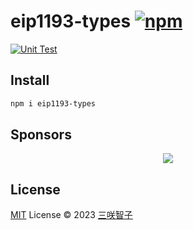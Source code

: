 # eip1193-types [![npm](https://img.shields.io/npm/v/eip1193-types.svg)](https://npmjs.com/package/eip1193-types)

[![Unit Test](https://github.com/sxzz/eip1193-types/actions/workflows/unit-test.yml/badge.svg)](https://github.com/sxzz/eip1193-types/actions/workflows/unit-test.yml)

## Install

```bash
npm i eip1193-types
```

## Sponsors

<p align="center">
  <a href="https://cdn.jsdelivr.net/gh/sxzz/sponsors/sponsors.svg">
    <img src='https://cdn.jsdelivr.net/gh/sxzz/sponsors/sponsors.svg'/>
  </a>
</p>

## License

[MIT](./LICENSE) License © 2023 [三咲智子](https://github.com/sxzz)
